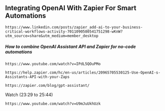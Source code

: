 ## Integrating OpenAI With Zapier For Smart Automations

```
https://www.linkedin.com/posts/zapier_add-ai-to-your-business-critical-workflows-activity-7011090580541751298-wKnW?utm_source=share&utm_medium=member_desktop
```

##### How to combine OpenAI Assistant API and Zapier for no-code automations

```
https://www.youtube.com/watch?v=IPdL5QOuPMo
```

```
https://help.zapier.com/hc/en-us/articles/20965705530125-Use-OpenAI-s-Assistants-API-with-your-Zaps
```

```
https://zapier.com/blog/gpt-assistant/
```

Watch (23:29 to 25:44) 

```
https://www.youtube.com/watch?v=U9mJuUkhUzk
```
